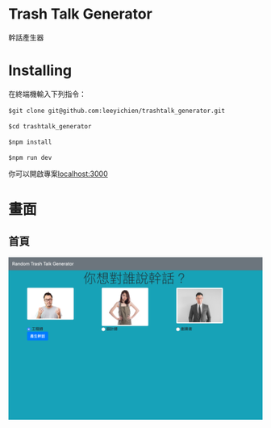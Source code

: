 # Trash Talk Generator
幹話產生器

# Installing
在終端機輸入下列指令：

`$git clone git@github.com:leeyichien/trashtalk_generator.git`

`$cd trashtalk_generator`

`$npm install`

`$npm run dev`


你可以開啟專案[localhost:3000](http://localhost:3000)

# 畫面

## 首頁
![index](public/images/index.png)
